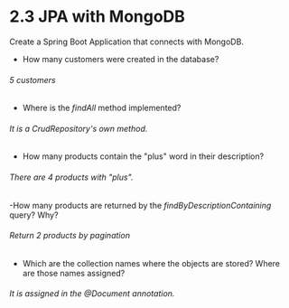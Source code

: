 # 2.3 JPA with MongoDB
Create a Spring Boot Application that connects with MongoDB.

- How many customers were created in the database?
###### 5 customers
- Where is the *findAll* method implemented?
###### It is a CrudRepository's own method.
- How many products contain the "plus" word in their description?
###### There are 4 products with "plus".
-How many products are returned by the *findByDescriptionContaining* query? Why?
###### Return 2 products by pagination
- Which are the collection names where the objects are stored? Where are those names assigned?
###### It is assigned in the @Document annotation.
